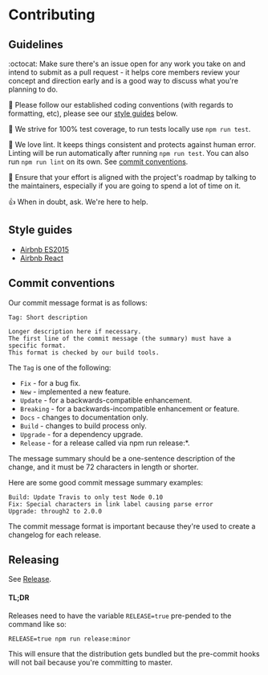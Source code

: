 # Contributing

## Guidelines
:octocat: Make sure there's an issue open for any work you take on and intend to submit as a pull request - it helps core members review your concept and direction early and is a good way to discuss what you're planning to do.

:scroll: Please follow our established coding conventions (with regards to formatting, etc), please see our [style guides](#style-guides) below.

:100: We strive for 100% test coverage, to run tests locally use `npm run test`.

:do_not_litter: We love lint. It keeps things consistent and protects against human error. Linting will be run automatically after running `npm run test`. You can also run `npm run lint` on its own. See [commit conventions](#commit-conventions).

:speech_balloon: Ensure that your effort is aligned with the project's roadmap by talking to the maintainers, especially if you are going to spend a lot of time on it.

:+1: When in doubt, ask. We're here to help.

## Style guides

- [Airbnb ES2015](https://github.com/airbnb/javascript)
- [Airbnb React](https://github.com/airbnb/javascript/tree/master/react)

## Commit conventions

Our commit message format is as follows:

```
Tag: Short description

Longer description here if necessary.
The first line of the commit message (the summary) must have a specific format.
This format is checked by our build tools.
```

The `Tag` is one of the following:

- `Fix` - for a bug fix.
- `New` - implemented a new feature.
- `Update` - for a backwards-compatible enhancement.
- `Breaking` - for a backwards-incompatible enhancement or feature.
- `Docs` - changes to documentation only.
- `Build` - changes to build process only.
- `Upgrade` - for a dependency upgrade.
- `Release` - for a release called via npm run release:*.

The message summary should be a one-sentence description of the change,
and it must be 72 characters in length or shorter.

Here are some good commit message summary examples:

```
Build: Update Travis to only test Node 0.10
Fix: Special characters in link label causing parse error
Upgrade: through2 to 2.0.0
```

The commit message format is important because they're used to create a changelog for each release.

## Releasing

See [Release](RELEASE.md).

#### TL;DR

Releases need to have the variable `RELEASE=true` pre-pended to the command like so:

```
RELEASE=true npm run release:minor
```

This will ensure that the distribution gets bundled but the pre-commit hooks will not bail because you're committing to master.
